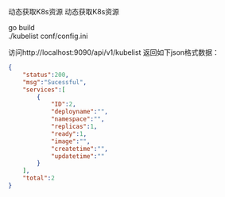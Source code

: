 
动态获取K8s资源
动态获取K8s资源

go build   
./kubelist conf/config.ini

访问http://localhost:9090/api/v1/kubelist 返回如下json格式数据：

```json
{
    "status":200,
    "msg":"Sucessful",
    "services":[
        {
            "ID":2,
            "deployname":"",
            "namespace":"",
            "replicas":1,
            "ready":1,
            "image":"",
            "createtime":"",
            "updatetime":""
        }
    ],
    "total":2
}
```
